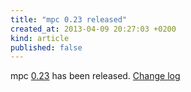 ```yaml
---
title: "mpc 0.23 released"
created_at: 2013-04-09 20:27:03 +0200
kind: article
published: false
---
```


mpc [0.23](/download/mpc/0/mpc-0.23.tar.bz2) has
been released.
[Change log](https://raw.githubusercontent.com/MusicPlayerDaemon/mpc/v0.23/NEWS)
